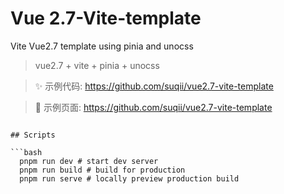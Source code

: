 # Vue 2.7-Vite-template

Vite Vue2.7 template using pinia and unocss

> vue2.7 + vite + pinia + unocss

> ✨ 示例代码: https://github.com/suqii/vue2.7-vite-template

> 🌈 示例页面: https://github.com/suqii/vue2.7-vite-template

````

## Scripts

```bash
  pnpm run dev # start dev server
  pnpm run build # build for production
  pnpm run serve # locally preview production build
````
